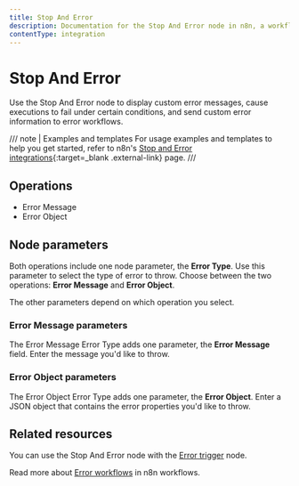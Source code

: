 ```yaml
---
title: Stop And Error
description: Documentation for the Stop And Error node in n8n, a workflow automation platform. Includes guidance on usage, and links to examples.
contentType: integration
---
```


# Stop And Error

Use the Stop And Error node to display custom error messages, cause executions to fail under certain conditions, and send custom error information to error workflows.

/// note | Examples and templates
For usage examples and templates to help you get started, refer to n8n's [Stop and Error integrations](https://n8n.io/integrations/stop-and-error/){:target=_blank .external-link} page.
///

## Operations

* Error Message
* Error Object

## Node parameters

Both operations include one node parameter, the **Error Type**. Use this parameter to select the type of error to throw. Choose between the two operations: **Error Message** and **Error Object**.

The other parameters depend on which operation you select.

### Error Message parameters

The Error Message Error Type adds one parameter, the **Error Message** field. Enter the message you'd like to throw.

### Error Object parameters

The Error Object Error Type adds one parameter, the **Error Object**. Enter a JSON object that contains the error properties you'd like to throw.

## Related resources

You can use the Stop And Error node with the [Error trigger](/integrations/builtin/core-nodes/n8n-nodes-base.errortrigger/) node.

Read more about [Error workflows](/flow-logic/error-handling/) in n8n workflows.

